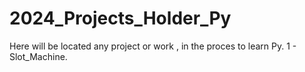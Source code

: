 # 2024_Projects_Holder_Py
Here will be located any project or work , in the proces to learn Py.
1 - Slot_Machine.
